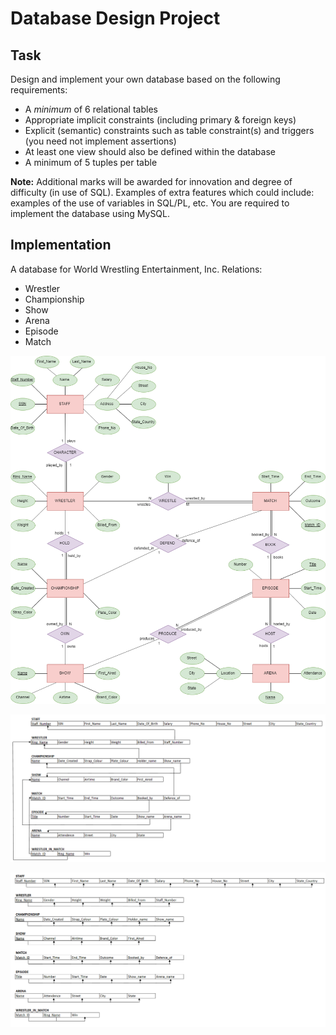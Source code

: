 # Database Design Project

## Task
Design and implement your own database based on the following requirements:

- A *minimum* of 6 relational tables
- Appropriate implicit constraints (including primary & foreign keys)
- Explicit (semantic) constraints such as table constraint(s) and triggers (you need not implement assertions)
- At least one view should also be defined within the database
- A minimum of 5 tuples per table

**Note:** Additional marks will be awarded for innovation and degree of difficulty (in use of SQL). Examples of extra features which could include: examples of the use of variables in SQL/PL, etc.
You are required to implement the database using MySQL.

## Implementation
A database for World Wrestling Entertainment, Inc.
Relations:
- Wrestler
- Championship
- Show
- Arena
- Episode
- Match

![Entity Relationship Diagram](entity-relationship-model.png)

![Relational Diagram](relational-diagram.png)

![Functional Dependency Diagram](functional-dependency-diagram.PNG)